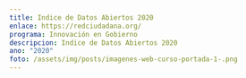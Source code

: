 ```yaml
---
title: Indice de Datos Abiertos 2020
enlace: https://redciudadana.org/
programa: Innovación en Gobierno
descripcion: Indice de Datos Abiertos 2020
ano: "2020"
foto: /assets/img/posts/imagenes-web-curso-portada-1-.png
---
```

